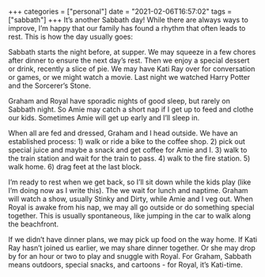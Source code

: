 +++
categories = ["personal"]
date = "2021-02-06T16:57:02"
tags = ["sabbath"]
+++
It’s another Sabbath day! While there are always ways to improve, I’m happy that our family has found a rhythm that often leads to rest. This is how the day usually goes:

Sabbath starts the night before, at supper. We may squeeze in a few chores after dinner to ensure the next day’s rest. Then we enjoy a special dessert or drink, recently a slice of pie. We may have Kati Ray over for conversation or games, or we might watch a movie. Last night we watched Harry Potter and the Sorcerer’s Stone.

Graham and Royal have sporadic nights of good sleep, but rarely on Sabbath night. So Amie may catch a short nap if I get up to feed and clothe our kids. Sometimes Amie will get up early and I’ll sleep in.

When all are fed and dressed, Graham and I head outside. We have an established process: 1) walk or ride a bike to the coffee shop. 2) pick out special juice and maybe a snack and get coffee for Amie and I. 3) walk to the train station and wait for the train to pass. 4) walk to the fire station. 5) walk home. 6) drag feet at the last block.

I’m ready to rest when we get back, so I’ll sit down while the kids play (like I’m doing now as I write this). The we wait for lunch and naptime. Graham will watch a show, usually Stinky and Dirty, while Amie and I veg out. When Royal is awake from his nap, we may all go outside or do something special together. This is usually spontaneous, like jumping in the car to walk along the beachfront.

If we didn’t have dinner plans, we may pick up food on the way home. If Kati Ray hasn’t joined us earlier, we may share dinner together. Or she may drop by for an hour or two to play and snuggle  with Royal. For Graham, Sabbath means outdoors, special snacks, and cartoons - for Royal, it’s Kati-time.
               